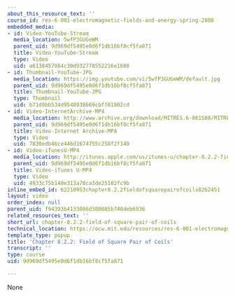 ```yaml
---
about_this_resource_text: ''
course_id: res-6-001-electromagnetic-fields-and-energy-spring-2008
embedded_media:
- id: Video-YouTube-Stream
  media_location: 5wfP3GUGeWM
  parent_uid: 9d969df5495e0d6f1db16bf8cf5fa871
  title: Video-YouTube-Stream
  type: Video
  uid: a6138457084c30d932778552216e1608
- id: Thumbnail-YouTube-JPG
  media_location: https://img.youtube.com/vi/5wfP3GUGeWM/default.jpg
  parent_uid: 9d969df5495e0d6f1db16bf8cf5fa871
  title: Thumbnail-YouTube-JPG
  type: Thumbnail
  uid: b71d9bb534d9540938669cbff81802cd
- id: Video-InternetArchive-MP4
  media_location: http://www.archive.org/download/MITRES.6-001S08/MITRES6_001S08_8-2-2_300k.mp4
  parent_uid: 9d969df5495e0d6f1db16bf8cf5fa871
  title: Video-Internet Archive-MP4
  type: Video
  uid: 7830edb46ce446d1674755c258f2f140
- id: Video-iTunesU-MP4
  media_location: http://itunes.apple.com/us/itunes-u/chapter-8.2.2-field-square/id538892150?i=117216816
  parent_uid: 9d969df5495e0d6f1db16bf8cf5fa871
  title: Video-iTunes U-MP4
  type: Video
  uid: 4933c75b140e313a78ca3de25102fc9b
inline_embed_id: 62210953chapter8.2.2fieldofsquarepairofcoils8262451
layout: video
order_index: null
parent_uid: f94393b4133086d380085b748deb6936
related_resources_text: ''
short_url: chapter-8.2.2-field-of-square-pair-of-coils
technical_location: https://ocw.mit.edu/resources/res-6-001-electromagnetic-fields-and-energy-spring-2008/chapter-8/chapter-8.2.2-field-of-square-pair-of-coils
template_type: popup
title: 'Chapter 8.2.2: Field of Square Pair of Coils'
transcript: ''
type: course
uid: 9d969df5495e0d6f1db16bf8cf5fa871

---
```

None